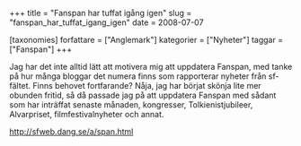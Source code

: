 +++
title = "Fanspan har tuffat igång igen"
slug = "fanspan_har_tuffat_igang_igen"
date = 2008-07-07

[taxonomies]
forfattare = ["Anglemark"]
kategorier = ["Nyheter"]
taggar = ["Fanspan"]
+++

Jag har det inte alltid lätt att motivera mig att uppdatera Fanspan, med tanke på hur många bloggar det numera finns som rapporterar nyheter från sf-fältet. Finns behovet fortfarande? Nåja, jag har börjat skönja lite mer obunden fritid, så då passade jag på att uppdatera Fanspan med sådant som har inträffat senaste månaden, kongresser, Tolkienistjubileer, Alvarpriset, filmfestivalnyheter och annat.

<a href="http://sfweb.dang.se/a/span.html">http://sfweb.dang.se/a/span.html</a>

